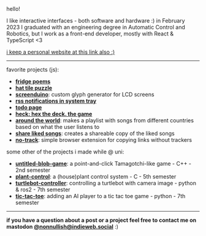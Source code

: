 hello!

I like interactive interfaces - both software and hardware :)
in February 2023 I graduated with an engineering degree in Automatic Control and Robotics,
but I work as a front-end developer, mostly with React & TypeScript <3

[i keep a personal website at this link also :)](https://nonnullish.pages.dev/)

---

favorite projects (js):
 - **[fridge poems](https://nonnullish.pages.dev/pages/fridge-poems/)**
 - **[hat tile puzzle](https://nonnullish.pages.dev/pages/hat-tile-puzzle/)**
 - **[screenduino](https://nonnullish.github.io/screenduino/)**: custom glyph generator for LCD screens
 - **[rss notifications in system tray](https://github.com/nonnullish/rss-notifications)**
 - **[todo page](https://github.com/nonnullish/todo)**
 - **[heck: hex the deck. the game](https://nonnullish.github.io/heck/)**
 - **[around the world](https://nonnullish.github.io/around-the-world/)**: makes a playlist with songs from different countries based on what the user listens to
 - **[share liked songs](https://nonnullish.github.io/share-liked-songs/)**: creates a shareable copy of the liked songs
 - **[no-track](https://github.com/nonnullish/no-track)**: simple browser extension for copying links without trackers

some other of the projects i made while @ uni:
  - **[untitled-blob-game](https://github.com/nonnullish/untitled-blob-game)**: a point-and-click Tamagotchi-like game - C++ - 2nd semester
  - **[plant-control](https://github.com/nonnullish/plant-control)**: a (house)plant control system - C - 5th semester
  - **[turtlebot-controller](https://github.com/nonnullish/turtlebot-controller)**: controlling a turtlebot with camera image - python & ros2 - 7th semester
  - **[tic-tac-toe](https://github.com/nonnullish/tic-tac-toe)**: adding an AI player to a tic tac toe game - python - 7th semester

---

**if you have a question about a post or a project feel free to contact me on mastodon [@nonnullish@indieweb.social](https://elk.zone/indieweb.social/@nonnullish)** :)
